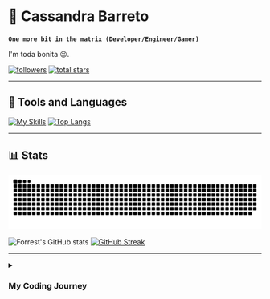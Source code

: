 # 🦌 Cassandra Barreto

**`One more bit in the matrix (Developer/Engineer/Gamer)`**

I'm toda bonita 😉.

   <p align="left"> 
      <a href="https://github.com/carlosgrillet?tab=followers">
         <img alt="followers" title="Follow me on Github" src="https://custom-icon-badges.demolab.com/github/followers/carlosgrillet?color=236ad3&labelColor=1155ba&style=for-the-badge&logo=person-add&label=Follow&logoColor=white"/></a>
      <a href="https://github.com/carlosgrillet?tab=repositories&sort=stargazers">
         <img alt="total stars" title="Total stars on GitHub" src="https://custom-icon-badges.demolab.com/github/stars/carlosgrillet?color=55960c&style=for-the-badge&labelColor=488207&logo=star"/></a>
   </p>

---

## 🧰 Tools and Languages 

[![My Skills](https://skillicons.dev/icons?i=python,cs,postman,terraform,bash,django,docker,mongodb,postgres,rabbitmq,redhat,regex,unity,git,gitlab,grafana,github,ansible,flask,linux,vscode,discord,stackoverflow,figma,ps,apple,&perline=8)](https://skillicons.dev) [![Top Langs](https://github-readme-stats.vercel.app/api/top-langs/?username=css-bv&layout=compact&theme=github_dark&hide_border=true)](https://github.com/anuraghazra/github-readme-stats) 

---

## 📊 Stats

![Snake ](https://github.com/Platane/snk/blob/output/github-contribution-grid-snake-dark.svg)

![Forrest's GitHub stats](https://github-readme-stats.vercel.app/api?username=css-bv&show_icons=true&theme=github_dark&hide_border=true) [![GitHub Streak](https://streak-stats.demolab.com?user=css-bv&theme=github-dark-blue&hide_border=true&border_radius=15.1&mode=weekly)](https://git.io/streak-stats)

---

<details>
 <summary><h3> My Coding Journey</h3></summary>
    I started coding at the age of 1.
 
